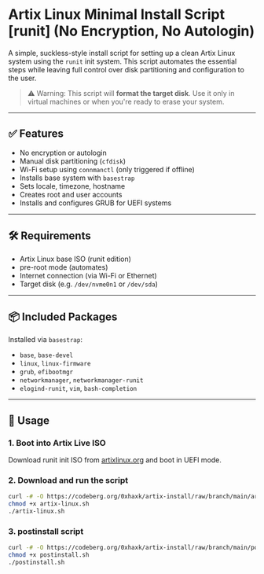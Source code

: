 # Artix Linux Minimal Install Script [runit] (No Encryption, No Autologin)

A simple, suckless-style install script for setting up a clean Artix Linux system using the `runit` init system. This script automates the essential steps while leaving full control over disk partitioning and configuration to the user.

> ⚠️ Warning: This script will **format the target disk**. Use it only in virtual machines or when you're ready to erase your system.

---

## ✅ Features

- No encryption or autologin
- Manual disk partitioning (`cfdisk`)
- Wi-Fi setup using `connmanctl` (only triggered if offline)
- Installs base system with `basestrap`
- Sets locale, timezone, hostname
- Creates root and user accounts
- Installs and configures GRUB for UEFI systems

---

## 🛠 Requirements

- Artix Linux base ISO (runit edition)
- pre-root mode (automates)
- Internet connection (via Wi-Fi or Ethernet)
- Target disk (e.g. `/dev/nvme0n1` or `/dev/sda`)

---

## 📦 Included Packages

Installed via `basestrap`:
- `base`, `base-devel`
- `linux`, `linux-firmware`
- `grub`, `efibootmgr`
- `networkmanager`, `networkmanager-runit`
- `elogind-runit`, `vim`, `bash-completion`

---

## 🚀 Usage

### 1. Boot into Artix Live ISO

Download runit init ISO from <a href="https://artixlinux.org/download.php" target="_blank">artixlinux.org</a> and boot in UEFI mode.

### 2. Download and run the script

```bash
curl -# -O https://codeberg.org/0xhaxk/artix-install/raw/branch/main/artix-install.sh
chmod +x artix-linux.sh
./artix-linux.sh
```

### 3. postinstall script

```bash
curl -# -O https://codeberg.org/0xhaxk/artix-install/raw/branch/main/postinstall.sh
chmod +x postinstall.sh
./postinstall.sh
```
